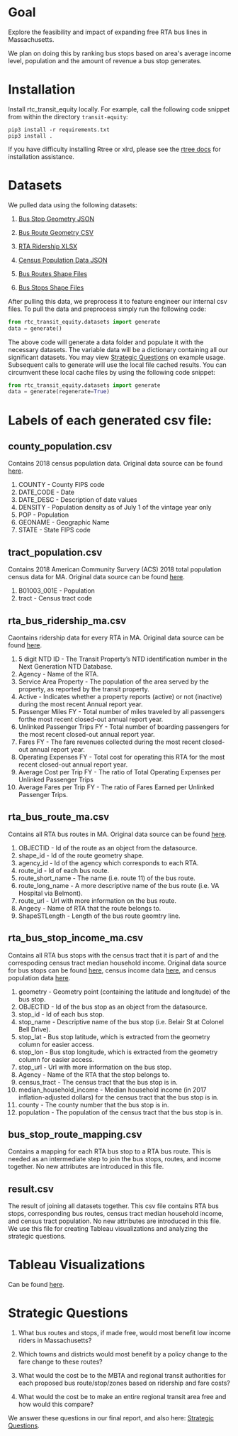 # Goal
Explore the feasibility and impact of expanding free RTA bus lines in Massachusetts.

We plan on doing this by ranking bus stops based on area's average income level, population and the amount of revenue a bus stop generates.

# Installation
Install rtc_transit_equity locally. For example, call the following code snippet from within the directory `transit-equity`:

```
pip3 install -r requirements.txt
pip3 install .
```

If you have difficulty installing Rtree or xlrd, please see the [rtree docs](https://toblerity.org/rtree/) for installation assistance. 

# Datasets
We pulled data using the following datasets:

1. [Bus Stop Geometry JSON](https://gis.massdot.state.ma.us/arcgis/rest/services/Multimodal/RTAs/FeatureServer/1/query?where=1%3D1&outFields=*&outSR=4326&f=json)

2. [Bus Route Geometry CSV](https://opendata.arcgis.com/datasets/1cb5c63d6f114f8a94c6d5a0e03ae62e_0.csv?outSR=%7B%22latestWkid%22%3A3857%2C%22wkid%22%3A102100%7D)

3. [RTA Ridership XLSX](https://www.transit.dot.gov/sites/fta.dot.gov/files/2020-10/August%202020%20Adjusted%20Database.xlsx)

4. [Census Population Data JSON](https://api.census.gov/data/2018/pep/population?get=COUNTY,DATE_CODE,DATE_DESC,DENSITY,POP,GEONAME,STATE&for=county:*&in=state:25)

5. [Bus Routes Shape Files](https://opendata.arcgis.com/datasets/1cb5c63d6f114f8a94c6d5a0e03ae62e_0.zip)

6. [Bus Stops Shape Files](https://opendata.arcgis.com/datasets/9f0b255b1a314b70a396d93d4425f531_1.zip)

After pulling this data, we preprocess it to feature engineer our internal csv files. To pull the data and preprocess simply run the following code:

```python
from rtc_transit_equity.datasets import generate
data = generate()
```

The above code will generate a data folder and populate it with the necessary datasets. The variable data will be a dictionary containing all our significant datasets. You may view [Strategic Questions](https://github.com/cumason123/transit-equity/blob/master/notebooks/StrategicQuestions.ipynb) on example usage. Subsequent calls to generate will use the local file cached results. You can circumvent these local cache files by using the following code snippet:

```python
from rtc_transit_equity.datasets import generate
data = generate(regenerate=True)
```

# Labels of each generated csv file:

## county_population.csv
Contains 2018 census population data. Original data source can be found [here](https://api.census.gov/data/2018/pep/population?get=COUNTY,DATE_CODE,DATE_DESC,DENSITY,POP,GEONAME,STATE&for=county:*&in=state:25).
1. COUNTY - County FIPS code
2. DATE_CODE - Date 
3. DATE_DESC - Description of date values
4. DENSITY - Population density as of July 1 of the vintage year only
5. POP - Population
6. GEONAME - Geographic Name
7. STATE - State FIPS code

## tract_population.csv
Contains 2018 American Community Survery (ACS) 2018 total population census data for MA. Original data source can be found [here](https://api.census.gov/data/2018/acs/acs5?get=B01003_001E&for=tract:*&in=state:25).
1. B01003_001E - Population
2. tract - Census tract code

## rta_bus_ridership_ma.csv
Caontains ridership data for every RTA in MA. Original data source can be found [here](https://www.transit.dot.gov/sites/fta.dot.gov/files/2020-10/August%202020%20Adjusted%20Database.xlsx).
1. 5 digit NTD ID - The Transit Property’s NTD identification number in the Next Generation NTD Database.
2. Agency - Name of the RTA.
3. Service Area Property - The population of the area served by the property, as reported by the transit property.
4. Active - Indicates whether a property reports (active) or not (inactive) during the most recent Annual report year.
5. Passenger Miles FY - Total number of miles traveled by all passengers forthe most recent closed-out annual report year.
6. Unlinked Passenger Trips FY - Total number of boarding passengers for the most recent closed-out annual report year. 
7. Fares FY - The fare revenues collected during the most recent closed-out annual report year.
8. Operating Expenses FY - Total cost for operating this RTA for the most recent closed-out annual report year.
9. Average Cost per Trip FY - The ratio of Total Operating Expenses per Unlinked Passenger Trips
10. Average Fares per Trip FY - The ratio of Fares Earned per Unlinked Passenger Trips.

## rta_bus_route_ma.csv
Contains all RTA bus routes in MA. Original data source can be found [here](https://hub.arcgis.com/datasets/MassDOT::rta-bus-routes?selectedAttribute=continuous_drop_off).
1. OBJECTID - Id of the route as an object from the datasource. 
2. shape_id - Id of the route geometry shape.
3. agency_id - Id of the agency which corresponds to each RTA.
4. route_id - Id of each bus route.
5. route_short_name - The name (i.e. route 11) of the bus route.
6. route_long_name - A more descriptive name of the bus route (i.e. VA Hospital via Belmont).
8. route_url - Url with more information on the bus route.
9. Angecy - Name of RTA that the route belongs to.
10. ShapeSTLength - Length of the bus route geomtry line.

## rta_bus_stop_income_ma.csv
Contains all RTA bus stops with the census tract that it is part of and the correspoding census tract median household income. Original data source for bus stops can be found [here](https://hub.arcgis.com/datasets/MassDOT::rta-bus-stops), census income data [here](https://api.census.gov/data/2018/acs/acs5?get=B19013_001E&for=tract:*&in=state:25), and census population data [here](https://api.census.gov/data/2018/acs/acs5?get=B00001_001E&for=tract:*&in=state:25).
1. geometry - Geometry point (containing the latitude and longitude) of the bus stop.
2. OBJECTID - Id of the bus stop as an object from the datasource. 
3. stop_id - Id of each bus stop.
4. stop_name - Descriptive name of the bus stop (i.e. Belair St at Colonel Bell Drive).
5. stop_lat - Bus stop latitude, which is extracted from the geometry column for easier access.
6. stop_lon - Bus stop longitude, which is extracted from the geometry column for easier access.
7. stop_url - Url with more information on the bus stop.
8. Agency - Name of the RTA that the stop belongs to.
9. census_tract - The census tract that the bus stop is in.
10. median_household_income - Median household income (in 2017 inflation-adjusted dollars) for the census tract that the bus stop is in.
11. county - The county number that the bus stop is in.
12. population - The population of the census tract that the bus stop is in.

## bus_stop_route_mapping.csv
Contains a mapping for each RTA bus stop to a RTA bus route. This is needed as an intermediate step to join the bus stops, routes, and income together. No new attributes are introduced in this file. 

## result.csv
The result of joining all datasets together. This csv file contains RTA bus stops, corresponding bus routes, census tract median household income, and census tract population. No new attributes are introduced in this file. We use this file for creating Tableau visualizations and analyzing the strategic questions.

# Tableau Visualizations
Can be found [here](https://public.tableau.com/views/final_16067610536060/Dashboard1?:language=en&:display_count=y&publish=yes&:origin=viz_share_link).

# Strategic Questions
1. What bus routes and stops, if made free, would most benefit low income riders in Massachusetts?

2. Which towns and districts would most benefit by a policy change to the fare change to these routes?

3. What would the cost be to the MBTA and regional transit authorities for each proposed bus route/stop/zones based on ridership and fare costs?

4. What would the cost be to make an entire regional transit area free and how would this compare?

We answer these questions in our final report, and also here: [Strategic Questions](https://github.com/cumason123/transit-equity/blob/master/notebooks/StrategicQuestions.ipynb).
